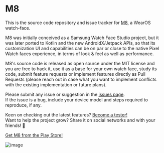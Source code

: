 # M8

This is the source code repository and issue tracker for 
[M8](https://play.google.com/store/apps/details?id=dev.rdnt.m8face), a WearOS watch-face.

M8 was initially conceived as a Samsung Watch Face Studio project, but it was later ported to
Kotlin and the new AndroidX/Jetpack APIs, so that its customization UI and capabilities can be on
par or close to the native Pixel Watch faces experience, in terms of look & feel as well as
performance.

M8's source code is released as open source under the MIT license and you are free to hack it,
use it as a base for your own watch face, study its code, submit feature requests or implement
features directly as Pull Requests (please reach out in case what you want to implement conflicts
with the existing implementation or future plans).

Please submit any issue or suggestion in the
[issues page](https://github.com/rdnt/m8/issues).  
If the issue is a bug, include your device model and steps required to reproduce, if any.

Keen on checking out the latest features?
[Become a tester!](https://play.google.com/apps/testing/dev.rdnt.m8face)  
Want to help the project grow? Share it on social networks and with your friends! 🥰

[Get M8 from the Play Store!](https://play.google.com/store/apps/details?id=dev.rdnt.m8face)

![image](https://user-images.githubusercontent.com/17600197/213029406-018a5c66-726a-4bb5-92b0-723fb922da9f.png)
